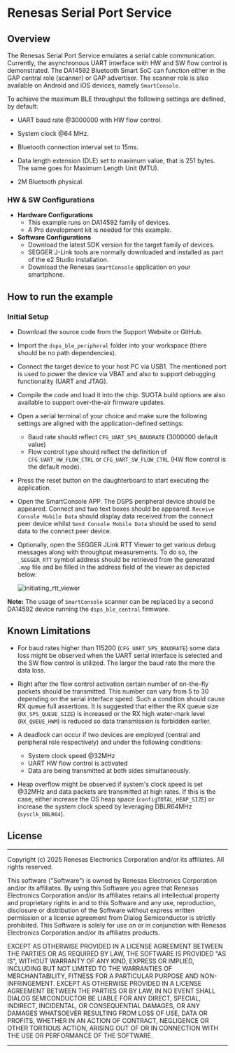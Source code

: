 Renesas Serial Port Service 
==================

## Overview

The Renesas Serial Port Service emulates a serial cable communication. Currently, the asynchronous UART interface with HW and SW flow control is demonstrated. The DA14592 Bluetooth Smart SoC can function either in the GAP central role (scanner) or GAP advertiser. The scanner role is also available on Android and iOS devices, namely `SmartConsole`.  

To achieve the maximum BLE throughput the following settings are defined, by default:

- UART baud rate @3000000 with HW flow control. 
- System clock @64 MHz.
- Bluetooth connection interval set to 15ms.
- Data length extension (DLE) set to maximum value, that is 251 bytes. The same goes for Maximum Length Unit (MTU).

- 2M Bluetooth physical.

### HW & SW Configurations

- **Hardware Configurations**
  - This example runs on DA14592 family of devices.
  - A Pro development kit is needed for this example.
- **Software Configurations**
  - Download the latest SDK version for the target family of devices.
  - SEGGER J-Link tools are normally downloaded and installed as part of the e2 Studio installation.
  - Download the Renesas `SmartConsole` application on your smartphone. 


## How to run the example

### Initial Setup

- Download the source code from the Support Website or GitHub.

- Import the `dsps_ble_peripheral` folder into your workspace (there should be no path dependencies). 

- Connect the target device to your host PC via USB1. The mentioned port is used to power the device via VBAT and also to support debugging functionality (UART and JTAG).

- Compile the code and load it into the chip. SUOTA build options are also available  to support over-the-air firmware updates. 

- Open a serial terminal of your choice and make sure the following settings are aligned with the application-defined settings:

  - Baud rate should reflect `CFG_UART_SPS_BAUDRATE` (3000000 default value) 
  - Flow control type should reflect the definition of `CFG_UART_HW_FLOW_CTRL` or `CFG_UART_SW_FLOW_CTRL` (HW flow control is the default mode). 
  
- Press the reset button on the daughterboard to start executing the application. 

- Open the SmartConsole APP. The DSPS peripheral device should be appeared. Connect and two text boxes should be appeared. `Receive Console Mobile Data` should display data received from the connect peer device whilst `Send Console Mobile Data` should be used to send data to the connect peer device. 

- Optionally, open the SEGGER JLink RTT Viewer to get various debug messages along with throughput measurements. To do so, the `_SEGGER_RTT` symbol address should be retrieved from the generated `.map` file and be filled in the address field of the viewer as depicted below:  

  

  ![initiating_rtt_viewer](assets\initiating_rtt_viewer.png)



**Note:** The usage of `SmartConsole` scanner can be replaced by a second DA14592 device running the  `dsps_ble_central` firmware. 

## Known Limitations

- For baud rates higher than 115200  (`CFG_UART_SPS_BAUDRATE`) some data loss might be observed when the UART serial interface is selected and the SW flow control is utilized. The larger the baud rate the more the data loss. 
- Right after the flow control activation certain number of on-the-fly packets should be transmitted. This number can vary from 5 to 30 depending on the serial interface speed. Such a condition should cause RX queue full assertions. It is suggested that either the RX queue size (`RX_SPS_QUEUE_SIZE`) is increased or the RX high water-mark level (`RX_QUEUE_HWM`) is reduced so data transmission is forbidden earlier. 
- A deadlock can occur if two devices are employed (central and peripheral role respectively) and under the following conditions:
  - System clock speed @32MHz
  - UART HW flow control is activated
  - Data are being transmitted at both sides simultaneously. 

- Heap overflow might be observed if system's clock speed is set @32MHz and data packets are transmitted at high rates. If this is the case, either increase the OS heap space (`configTOTAL_HEAP_SIZE`) or increase the system clock speed by leveraging DBLR64MHz (`sysclk_DBLR64`).


## License

**************************************************************************************

 Copyright (c) 2025 Renesas Electronics Corporation and/or its affiliates. All rights reserved.

 This software ("Software") is owned by Renesas Electronics Corporation and/or its affiliates. By using this Software
 you agree that Renesas Electronics Corporation and/or its affiliates retains all intellectual property and proprietary
 rights in and to this Software and any use, reproduction, disclosure or distribution
 of the Software without express written permission or a license agreement from Dialog
 Semiconductor is strictly prohibited. This Software is solely for use on or in
 conjunction with Renesas Electronics Corporation and/or its affiliates products.

 EXCEPT AS OTHERWISE PROVIDED IN A LICENSE AGREEMENT BETWEEN THE PARTIES OR AS
 REQUIRED BY LAW, THE SOFTWARE IS PROVIDED "AS IS", WITHOUT WARRANTY OF ANY KIND,
 EXPRESS OR IMPLIED, INCLUDING BUT NOT LIMITED TO THE WARRANTIES OF MERCHANTABILITY,
 FITNESS FOR A PARTICULAR PURPOSE AND NON-INFRINGEMENT. EXCEPT AS OTHERWISE PROVIDED
 IN A LICENSE AGREEMENT BETWEEN THE PARTIES OR BY LAW, IN NO EVENT SHALL DIALOG
 SEMICONDUCTOR BE LIABLE FOR ANY DIRECT, SPECIAL, INDIRECT, INCIDENTAL, OR
 CONSEQUENTIAL DAMAGES, OR ANY DAMAGES WHATSOEVER RESULTING FROM LOSS OF USE, DATA OR
 PROFITS, WHETHER IN AN ACTION OF CONTRACT, NEGLIGENCE OR OTHER TORTIOUS ACTION,
 ARISING OUT OF OR IN CONNECTION WITH THE USE OR PERFORMANCE OF THE SOFTWARE.

**************************************************************************************
